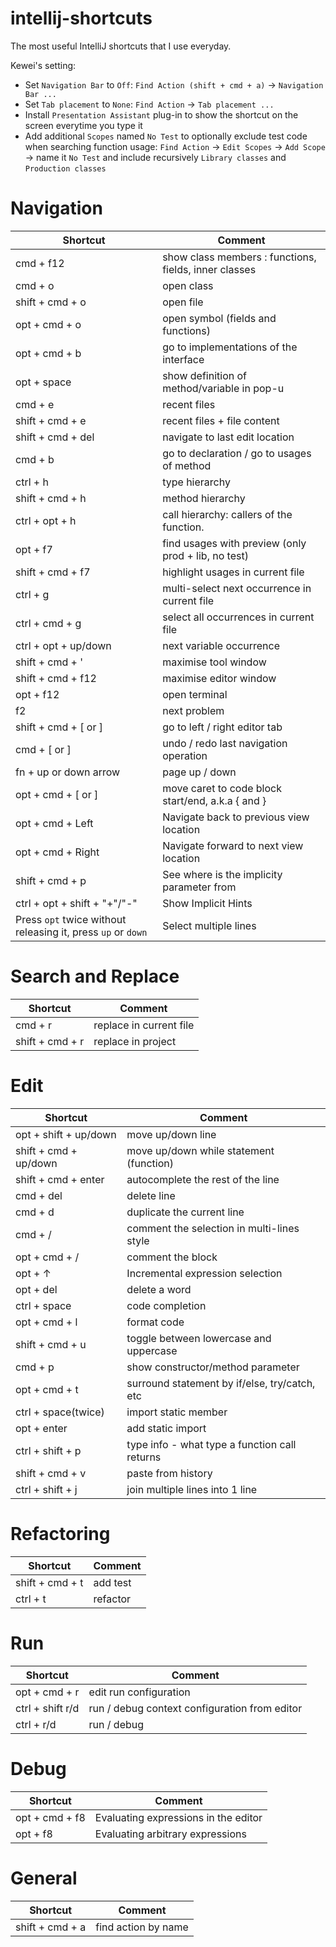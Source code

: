 # intellij-shortcuts
The most useful IntelliJ shortcuts that I use everyday.

Kewei's setting:

- Set `Navigation Bar` to `Off`: `Find Action (shift + cmd + a)` -> `Navigation Bar ...`
- Set `Tab placement` to `None`: `Find Action` -> `Tab placement ...`
- Install `Presentation Assistant` plug-in to show the shortcut on the screen everytime you type it
- Add additional `Scopes` named `No Test` to optionally exclude test code when searching function usage: `Find Action` -> `Edit Scopes` -> `Add Scope` -> name it `No Test` and include recursively `Library classes` and `Production classes` 

# Navigation
| Shortcut                                                     | Comment                                               |
| ------------------------------------------------------------ | ----------------------------------------------------- |
| cmd + f12                                                    | show class members : functions, fields, inner classes |
| cmd + o                                                      | open class                                            |
| shift + cmd + o                                              | open file                                             |
| opt + cmd + o                                                | open symbol (fields and functions)                    |
| opt + cmd + b                                                | go to implementations of the interface                |
| opt + space                                                  | show definition of method/variable in pop-u           |
| cmd + e                                                      | recent files                                          |
| shift + cmd + e                                              | recent files + file content                           |
| shift + cmd + del                                            | navigate to last edit location                        |
| cmd + b                                                      | go to declaration / go to usages of method            |
| ctrl + h                                                     | type hierarchy                                        |
| shift + cmd + h                                              | method hierarchy                                      |
| ctrl + opt + h                                               | call hierarchy: callers of the function.              |
| opt + f7                                                     | find usages with preview (only prod + lib, no test)   |
| shift + cmd + f7                                             | highlight usages in current file                      |
| ctrl + g                                                     | multi-select next occurrence in current file          |
| ctrl + cmd + g                                               | select all occurrences in current file                |
| ctrl + opt + up/down                                         | next variable occurrence                              |
| shift + cmd + '                                              | maximise tool window                                  |
| shift + cmd + f12                                            | maximise editor window                                |
| opt + f12                                                    | open terminal                                         |
| f2                                                           | next problem                                          |
| shift + cmd + [ or ]                                         | go to left / right editor tab                         |
| cmd + [ or ]                                                 | undo / redo last navigation operation                 |
| fn + up or down arrow                                        | page up / down                                        |
| opt + cmd + [ or ]                                           | move caret to code block start/end, a.k.a { and }     |
| opt + cmd + Left                                             | Navigate back to previous view location               |
| opt + cmd + Right                                            | Navigate forward to next view location                |
| shift + cmd + p                                              | See where is the implicity parameter from             |
| ctrl + opt + shift + "+"/"-"                                 | Show Implicit Hints                                   |
| Press `opt` twice without releasing it, press `up` or `down` | Select multiple lines                                 |

# Search and Replace
| Shortcut        | Comment                 |
| --------------- | ----------------------- |
| cmd + r         | replace in current file |
| shift + cmd + r | replace in project      |

# Edit
| Shortcut              | Comment                                       |
| --------------------- | --------------------------------------------- |
| opt + shift + up/down | move up/down line                             |
| shift + cmd + up/down | move up/down while statement (function)       |
| shift + cmd + enter   | autocomplete the rest of the line             |
| cmd + del             | delete line                                   |
| cmd + d               | duplicate the current line                    |
| cmd + /               | comment the selection in multi-lines style    |
| opt + cmd + /         | comment the block                             |
| opt + ↑               | Incremental expression selection              |
| opt + del             | delete a word                                 |
| ctrl + space          | code completion                               |
| opt + cmd + l         | format code                                   |
| shift + cmd + u       | toggle between lowercase and uppercase        |
| cmd + p               | show constructor/method parameter             |
| opt + cmd + t         | surround statement by if/else, try/catch, etc |
| ctrl + space(twice)   | import static member                          |
| opt + enter           | add static import                             |
| ctrl + shift + p      | type info - what type a function call returns |
| shift + cmd + v       | paste from history                            |
| ctrl + shift + j      | join multiple lines into 1 line               |

# Refactoring
| Shortcut        | Comment  |
| --------------- | -------- |
| shift + cmd + t | add test |
| ctrl + t        | refactor |

# Run
| Shortcut         | Comment                                       |
| ---------------- | --------------------------------------------- |
| opt + cmd + r    | edit run configuration                        |
| ctrl + shift r/d | run / debug context configuration from editor |
| ctrl + r/d       | run / debug                                   |

# Debug
| Shortcut       | Comment                              |
| -------------- | ------------------------------------ |
| opt + cmd + f8 | Evaluating expressions in the editor |
| opt + f8       | Evaluating arbitrary expressions     |

# General
| Shortcut        | Comment             |
| --------------- | ------------------- |
| shift + cmd + a | find action by name |
